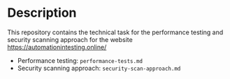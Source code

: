 # Description

This repository contains the technical task for the performance testing and security scanning approach for the website https://automationintesting.online/
- Performance testing: `performance-tests.md`
- Security scanning approach: `security-scan-approach.md`

